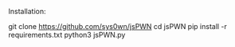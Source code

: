 Installation: 

git clone https://github.com/sys0wn/jsPWN
cd jsPWN
pip install -r requirements.txt
python3 jsPWN.py
